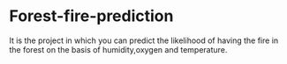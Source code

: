 # Forest-fire-prediction
It is the project in which you can predict the likelihood of having the fire in the forest on the basis of humidity,oxygen and temperature.
